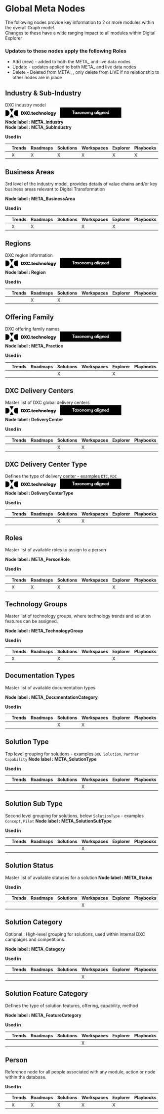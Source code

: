 # Global Meta Nodes

The following nodes provide key information to 2 or more modules within the overall Graph model.  
Changes to these have a wide ranging impact to all modules within Digital Explorer

### Updates to these nodes apply the following Roles
* Add (new) - added to both the META_ and live data nodes
* Update - updates applied to both META_ and live data nodes
* Delete - Deleted from META_ , only delete from LIVE if no relationship to other nodes are in place

## Industry & Sub-Industry
DXC industry model
<br>![image](../images/DXCAligned.png)<br>
**Node label : META_Industry**<br>
**Node label : META_SubIndustry**

**Used in**

|   | Trends| Roadmaps | Solutions | Workspaces | Explorer|Playbooks
|---|---|---|---|---|---|---|
|   | X | X | X | X | X | X |


## Business Areas
3rd level of the industry model, provides details of value chains and/or key business areas relevant to Digital Transformation

**Node label : META_BusinessArea**

**Used in**

|   | Trends| Roadmaps | Solutions | Workspaces | Explorer|Playbooks
|---|---|---|---|---|---|---|
|   | X | X |  | X | X |  |


## Regions
DXC region information
<br>![image](../images/DXCAligned.png)<br>
**Node label : Region**

**Used in**

|   | Trends| Roadmaps | Solutions | Workspaces | Explorer|Playbooks
|---|---|---|---|---|---|---|
| |  |X| X | | |

## Offering Family
DXC offering family names 
<br>![image](../images/DXCAligned.png)<br>
**Node label : META_Practice**

**Used in**

|   | Trends| Roadmaps | Solutions | Workspaces | Explorer|Playbooks
|---|---|---|---|---|---|---|
| |  |  | X | | X|


## DXC Delivery Centers
Master list of DXC global delivery centers
<br>![image](../images/DXCAligned.png)<br>
**Node label : DeliveryCenter**

**Used in**

|   | Trends| Roadmaps | Solutions | Workspaces | Explorer|Playbooks
|---|---|---|---|---|---|---|
| |  |  | X |X | |

## DXC Delivery Center Type
Defines the type of delivery center - examples `DTC`, `RDC`
<br>![image](../images/DXCAligned.png)<br>
**Node label : DeliveryCenterType**

**Used in**

|   | Trends| Roadmaps | Solutions | Workspaces | Explorer|Playbooks
|---|---|---|---|---|---|---|
| |  |  | X |X | |

## Roles
Master list of available roles to assign to a person

**Node label : META_PersonRole**

**Used in**

|   | Trends| Roadmaps | Solutions | Workspaces | Explorer|Playbooks
|---|---|---|---|---|---|---|
| | X | X | X | |X |


## Technology Groups
Master list of technology groups, where technology trends and solution features can be assigned.

**Node label : META_TechnologyGroup**

**Used in**

|   | Trends| Roadmaps | Solutions | Workspaces | Explorer|Playbooks
|---|---|---|---|---|---|---|
| | X |  | X | | X |

## Documentation Types
Master list of available documentation types

**Node label : META_DocumentationCategory**

**Used in**

|   | Trends| Roadmaps | Solutions | Workspaces | Explorer|Playbooks
|---|---|---|---|---|---|---|
| | |  | X | X |  |



## Solution Type
Top level grouping for solutions - examples `DXC Solution`, `Partner Capability`
**Node label : META_SolutionType**

**Used in**

|   | Trends| Roadmaps | Solutions | Workspaces | Explorer|Playbooks
|---|---|---|---|---|---|---|
| | |  |  | X |  |

## Solution Sub Type
Second level grouping for solutions, below `SolutionType` - examples `Concept`, `Pilot`
**Node label : META_SolutionSubType**

**Used in**

|   | Trends| Roadmaps | Solutions | Workspaces | Explorer|Playbooks
|---|---|---|---|---|---|---|
| | |  |  | X |  |

## Solution Status
Master list of available statuses for a solution
**Node label : META_Status**

**Used in**

|   | Trends| Roadmaps | Solutions | Workspaces | Explorer|Playbooks
|---|---|---|---|---|---|---|
| | |  |  | X |  |

## Solution Category
Optional : High-level grouping for solutions, used within internal DXC campaigns and competitions.

**Node label : META_Category**

**Used in**

|   | Trends| Roadmaps | Solutions | Workspaces | Explorer|Playbooks
|---|---|---|---|---|---|---|
| | |  |  | X |  |


## Solution Feature Category
Defines the type of solution features, offering, capability, method

**Node label : META_FeatureCategory**

**Used in**

|   | Trends| Roadmaps | Solutions | Workspaces | Explorer|Playbooks
|---|---|---|---|---|---|---|
| | |  |  | X |  |

## Person
Reference node for all people associated with any module, action or node within the database.

**Used in**

|   | Trends| Roadmaps | Solutions | Workspaces | Explorer|Playbooks
|---|---|---|---|---|---|---|
| |X |X  | X | X |X  |
